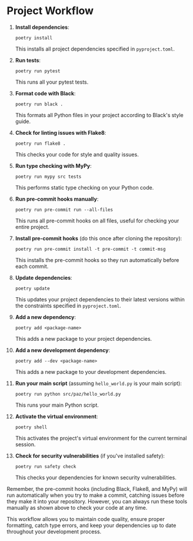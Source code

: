 # Project Workflow

1. **Install dependencies**:
   ```
   poetry install
   ```
   This installs all project dependencies specified in `pyproject.toml`.

2. **Run tests**:
   ```
   poetry run pytest
   ```
   This runs all your pytest tests.

3. **Format code with Black**:
   ```
   poetry run black .
   ```
   This formats all Python files in your project according to Black's style guide.

4. **Check for linting issues with Flake8**:
   ```
   poetry run flake8 .
   ```
   This checks your code for style and quality issues.

5. **Run type checking with MyPy**:
   ```
   poetry run mypy src tests
   ```
   This performs static type checking on your Python code.

6. **Run pre-commit hooks manually**:
   ```
   poetry run pre-commit run --all-files
   ```
   This runs all pre-commit hooks on all files, useful for checking your entire project.

7. **Install pre-commit hooks** (do this once after cloning the repository):
   ```
   poetry run pre-commit install -t pre-commit -t commit-msg
   ```
   This installs the pre-commit hooks so they run automatically before each commit.

8. **Update dependencies**:
   ```
   poetry update
   ```
   This updates your project dependencies to their latest versions within the constraints specified in `pyproject.toml`.

9. **Add a new dependency**:
   ```
   poetry add <package-name>
   ```
   This adds a new package to your project dependencies.

10. **Add a new development dependency**:
    ```
    poetry add --dev <package-name>
    ```
    This adds a new package to your development dependencies.

11. **Run your main script** (assuming `hello_world.py` is your main script):
    ```
    poetry run python src/paz/hello_world.py
    ```
    This runs your main Python script.

12. **Activate the virtual environment**:
    ```
    poetry shell
    ```
    This activates the project's virtual environment for the current terminal session.

13. **Check for security vulnerabilities** (if you've installed safety):
    ```
    poetry run safety check
    ```
    This checks your dependencies for known security vulnerabilities.

Remember, the pre-commit hooks (including Black, Flake8, and MyPy) will run automatically when you try to make a commit, catching issues before they make it into your repository. However, you can always run these tools manually as shown above to check your code at any time.

This workflow allows you to maintain code quality, ensure proper formatting, catch type errors, and keep your dependencies up to date throughout your development process.
